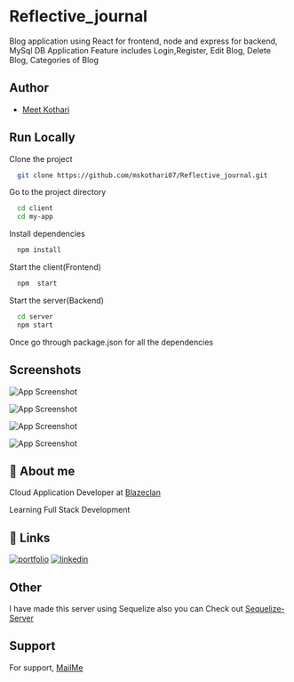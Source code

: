 # Reflective_journal

Blog application using React for frontend, node and express for backend, MySql DB
Application Feature includes Login,Register, Edit Blog, Delete Blog, Categories of Blog

## Author

- [Meet Kothari](https://github.com/mskothari07)

## Run Locally

Clone the project

```bash
  git clone https://github.com/mskothari07/Reflective_journal.git
```

Go to the project directory

```bash
  cd client
  cd my-app

```

Install dependencies

```bash
  npm install
```

Start the client(Frontend)

```bash
  npm  start
```

Start the server(Backend)

```bash
  cd server
  npm start
```

Once go through package.json for all the dependencies

## Screenshots

![App Screenshot](https://imgur.com/s5gdTKM.jpeg)

![App Screenshot](https://imgur.com/5MsPX8h.jpeg)

![App Screenshot](https://imgur.com/AGEHo4g.jpeg)

![App Screenshot](https://imgur.com/qy6oKP5.jpeg)

## 🚀 About me

Cloud Application Developer at [Blazeclan](https://www.blazeclan.com/)

Learning Full Stack Development

## 🔗 Links

[![portfolio](https://img.shields.io/badge/my_portfolio-000?style=for-the-badge&logo=ko-fi&logoColor=white)](https://mskothari.netlify.app/)
[![linkedin](https://img.shields.io/badge/linkedin-0A66C2?style=for-the-badge&logo=linkedin&logoColor=white)](https://www.linkedin.com/in/kothari-meet/)

## Other

I have made this server using Sequelize also you can Check out [Sequelize-Server](https://github.com/mskothari07/reflective_jounral_server_seq)

## Support

For support, [MailMe](mailto:reachmsk@gmail.com)
